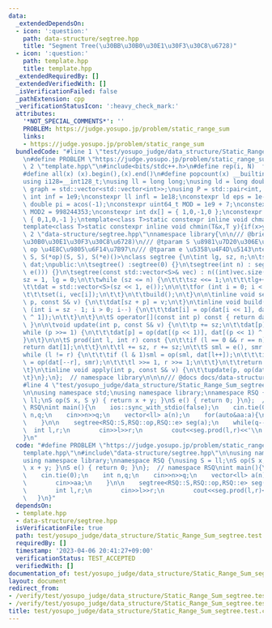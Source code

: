 ```yaml
---
data:
  _extendedDependsOn:
  - icon: ':question:'
    path: data-structure/segtree.hpp
    title: "Segment Tree(\u30BB\u30B0\u30E1\u30F3\u30C8\u6728)"
  - icon: ':question:'
    path: template.hpp
    title: template.hpp
  _extendedRequiredBy: []
  _extendedVerifiedWith: []
  _isVerificationFailed: false
  _pathExtension: cpp
  _verificationStatusIcon: ':heavy_check_mark:'
  attributes:
    '*NOT_SPECIAL_COMMENTS*': ''
    PROBLEM: https://judge.yosupo.jp/problem/static_range_sum
    links:
    - https://judge.yosupo.jp/problem/static_range_sum
  bundledCode: "#line 1 \"test/yosupo_judge/data_structure/Static_Range_Sum_segtree.test.cpp\"\
    \n#define PROBLEM \"https://judge.yosupo.jp/problem/static_range_sum\"\n#line\
    \ 2 \"template.hpp\"\n#include<bits/stdc++.h>\n#define rep(i, N)  for(int i=0;i<(N);i++)\n\
    #define all(x) (x).begin(),(x).end()\n#define popcount(x) __builtin_popcount(x)\n\
    using i128=__int128_t;\nusing ll = long long;\nusing ld = long double;\nusing\
    \ graph = std::vector<std::vector<int>>;\nusing P = std::pair<int, int>;\nconstexpr\
    \ int inf = 1e9;\nconstexpr ll infl = 1e18;\nconstexpr ld eps = 1e-6;\nconst long\
    \ double pi = acos(-1);\nconstexpr uint64_t MOD = 1e9 + 7;\nconstexpr uint64_t\
    \ MOD2 = 998244353;\nconstexpr int dx[] = { 1,0,-1,0 };\nconstexpr int dy[] =\
    \ { 0,1,0,-1 };\ntemplate<class T>static constexpr inline void chmax(T&x,T y){if(x<y)x=y;}\n\
    template<class T>static constexpr inline void chmin(T&x,T y){if(x>y)x=y;}\n#line\
    \ 2 \"data-structure/segtree.hpp\"\nnamespace library{\n\n/// @brief Segment Tree(\u30BB\
    \u30B0\u30E1\u30F3\u30C8\u6728)\n/// @tparam S \u8981\u7D20\u306E\u578B\n/// @tparam\
    \ op \u4E8C\u9805\u6F14\u7B97\n/// @tparam e \u5358\u4F4D\u5143\ntemplate<class\
    \ S, S(*op)(S, S), S(*e)()>\nclass segtree {\n\tint lg, sz, n;\n\tstd::vector<S>\
    \ dat;\npublic:\n\tsegtree() :segtree(0) {}\n\tsegtree(int n) : segtree(std::vector<S>(n,\
    \ e())) {}\n\tsegtree(const std::vector<S>& vec) : n((int)vec.size()) {\n\t\t\
    sz = 1, lg = 0;\n\t\twhile (sz <= n) {\n\t\t\tsz <<= 1;\n\t\t\tlg++;\n\t\t}\n\n\
    \t\tdat = std::vector<S>(sz << 1, e());\n\n\t\tfor (int i = 0; i < n; i++) {\n\
    \t\t\tset(i, vec[i]);\n\t\t}\n\t\tbuild();\n\t}\n\n\tinline void set(const int\
    \ p, const S& v) {\n\t\tdat[sz + p] = v;\n\t}\n\tinline void build() {\n\t\tfor\
    \ (int i = sz - 1; i > 0; i--) {\n\t\t\tdat[i] = op(dat[i << 1], dat[(i << 1)\
    \ ^ 1]);\n\t\t}\n\t}\n\tS operator[](const int p) const { return dat[sz + p];\
    \ }\n\n\tvoid update(int p, const S& v) {\n\t\tp += sz;\n\t\tdat[p] = v;\n\t\t\
    while (p >>= 1) {\n\t\t\tdat[p] = op(dat[(p << 1)], dat[(p << 1) ^ 1]);\n\t\t\
    }\n\t}\n\n\tS prod(int l, int r) const {\n\t\tif (l == 0 && r == n) {\n\t\t\t\
    return dat[1];\n\t\t}\n\t\tl += sz, r += sz;\n\t\tS sml = e(), smr = e();\n\t\t\
    while (l != r) {\n\t\t\tif (l & 1)sml = op(sml, dat[l++]);\n\t\t\tif (r & 1)smr\
    \ = op(dat[--r], smr);\n\t\t\tl >>= 1, r >>= 1;\n\t\t}\n\t\treturn op(sml, smr);\n\
    \t}\n\tinline void apply(int p, const S& v) {\n\t\tupdate(p, op(dat[sz + p], v));\n\
    \t}\n};\n};  // namespace library\n\n\n/// @docs docs/data-structure/segtree.md\n\
    #line 4 \"test/yosupo_judge/data_structure/Static_Range_Sum_segtree.test.cpp\"\
    \n\nusing namespace std;\nusing namespace library;\nnamespace RSQ {\nusing S =\
    \ ll;\nS op(S x, S y) { return x + y; }\nS e() { return 0; }\n};  // namespace\
    \ RSQ\nint main(){\n    ios::sync_with_stdio(false);\n    cin.tie(0);\n    int\
    \ n,q;\n    cin>>n>>q;\n    vector<ll> a(n);\n    for(auto&aa:a){\n        cin>>aa;\n\
    \    }\n\n    segtree<RSQ::S,RSQ::op,RSQ::e> seg(a);\n    while(q--){\n      \
    \  int l,r;\n        cin>>l>>r;\n        cout<<seg.prod(l,r)<<'\\n';\n    }\n\
    }\n"
  code: "#define PROBLEM \"https://judge.yosupo.jp/problem/static_range_sum\"\n#include\"\
    template.hpp\"\n#include\"data-structure/segtree.hpp\"\n\nusing namespace std;\n\
    using namespace library;\nnamespace RSQ {\nusing S = ll;\nS op(S x, S y) { return\
    \ x + y; }\nS e() { return 0; }\n};  // namespace RSQ\nint main(){\n    ios::sync_with_stdio(false);\n\
    \    cin.tie(0);\n    int n,q;\n    cin>>n>>q;\n    vector<ll> a(n);\n    for(auto&aa:a){\n\
    \        cin>>aa;\n    }\n\n    segtree<RSQ::S,RSQ::op,RSQ::e> seg(a);\n    while(q--){\n\
    \        int l,r;\n        cin>>l>>r;\n        cout<<seg.prod(l,r)<<'\\n';\n \
    \   }\n}"
  dependsOn:
  - template.hpp
  - data-structure/segtree.hpp
  isVerificationFile: true
  path: test/yosupo_judge/data_structure/Static_Range_Sum_segtree.test.cpp
  requiredBy: []
  timestamp: '2023-04-06 20:41:27+09:00'
  verificationStatus: TEST_ACCEPTED
  verifiedWith: []
documentation_of: test/yosupo_judge/data_structure/Static_Range_Sum_segtree.test.cpp
layout: document
redirect_from:
- /verify/test/yosupo_judge/data_structure/Static_Range_Sum_segtree.test.cpp
- /verify/test/yosupo_judge/data_structure/Static_Range_Sum_segtree.test.cpp.html
title: test/yosupo_judge/data_structure/Static_Range_Sum_segtree.test.cpp
---
```

